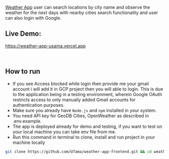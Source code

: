 [Weather App](https://weather-app-usama.vercel.app) user can search locations by city name and observe the weather for the next days with nearby cities search functionality and user can also login with Google.
<br />

## Live Demo:

https://weather-app-usama.vercel.app

<br/>

## How to run

- If you see Access blocked while login then provide me your gmail account i will add it in GCP project then you will able to login. This is due to the application being in a testing environment, wherein Google OAuth restricts access to only manually added Gmail accounts for authentication purposes.
- Make sure you already have `Node.js` and `npm` installed in your system.
- You need API key for GeoDB Cities, OpenWeather as described in .env.example.
- The app is deployed already for demo and testing, if you want to test on your local machine you can take env file from me.
- Run this command in terminal to clone, install and run project in your machine locally

```bash
git clone https://github.com/U7ama/weather-app-frontend.git && cd weather-app-frontend && npm install && npm run start

```
